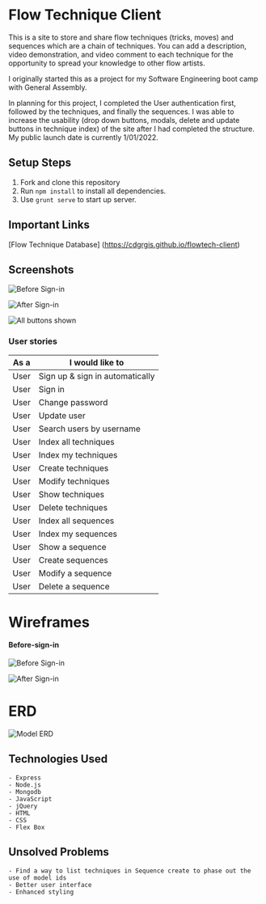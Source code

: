 # Flow Technique Client

This is a site to store and share flow techniques (tricks, moves) and sequences which are a chain of techniques. You can add a description, video demonstration, and video comment to each technique for the opportunity to spread your knowledge to other flow artists. 

I originally started this as a project for my Software Engineering boot camp with General Assembly.

In planning for this project, I completed the User authentication first, followed by the techniques, and finally the sequences. I was able to increase the usability (drop down buttons, modals, delete and update buttons in technique index) of the site after I had completed the structure. My public launch date is currently 1/01/2022.

## Setup Steps
  1. Fork and clone this repository
  2. Run `npm install` to install all dependencies.
  3. Use `grunt serve` to start up server.

## Important Links
[Flow Technique Database] (https://cdgrgis.github.io/flowtech-client)

## Screenshots
![Before Sign-in](https://media.git.generalassemb.ly/user/37795/files/f2dc3180-56bc-11ec-99f3-8575857fcc13)

![After Sign-in](https://media.git.generalassemb.ly/user/37795/files/f5d72200-56bc-11ec-9cba-d405157687d3)

![All buttons shown](https://media.git.generalassemb.ly/user/37795/files/26b75700-56bd-11ec-87e5-f319afc8d689)

### User stories

| As a      |      I would like to            | 
|-----------|---------------------------------|
| User      | Sign up & sign in automatically |
| User      | Sign in                         |
| User      | Change password                 |
| User      | Update user                     | 
| User      | Search users by username        |
| User      | Index all techniques            |
| User      | Index my techniques             |
| User      | Create techniques               |
| User      | Modify techniques               |
| User      | Show techniques                 |
| User      | Delete techniques               |
| User      | Index all sequences             |
| User      | Index my sequences              |
| User      | Show a sequence                 |
| User      | Create sequences                |
| User      | Modify a sequence               |
| User      | Delete a sequence               |
 
# Wireframes

#### Before-sign-in
![Before Sign-in](https://media.git.generalassemb.ly/user/37795/files/9830ad80-4a0d-11ec-8592-328bbf873cb0)

![After Sign-in](https://media.git.generalassemb.ly/user/37795/files/9a930780-4a0d-11ec-9daa-cbe43bdef4c7)


# ERD
![Model ERD](https://media.git.generalassemb.ly/user/37795/files/a9411600-56bf-11ec-929e-721ff2a06d5f)

## Technologies Used
    - Express
    - Node.js
    - Mongodb
    - JavaScript
    - jQuery
    - HTML
    - CSS
    - Flex Box

## Unsolved Problems
    - Find a way to list techniques in Sequence create to phase out the use of model ids
    - Better user interface
    - Enhanced styling


